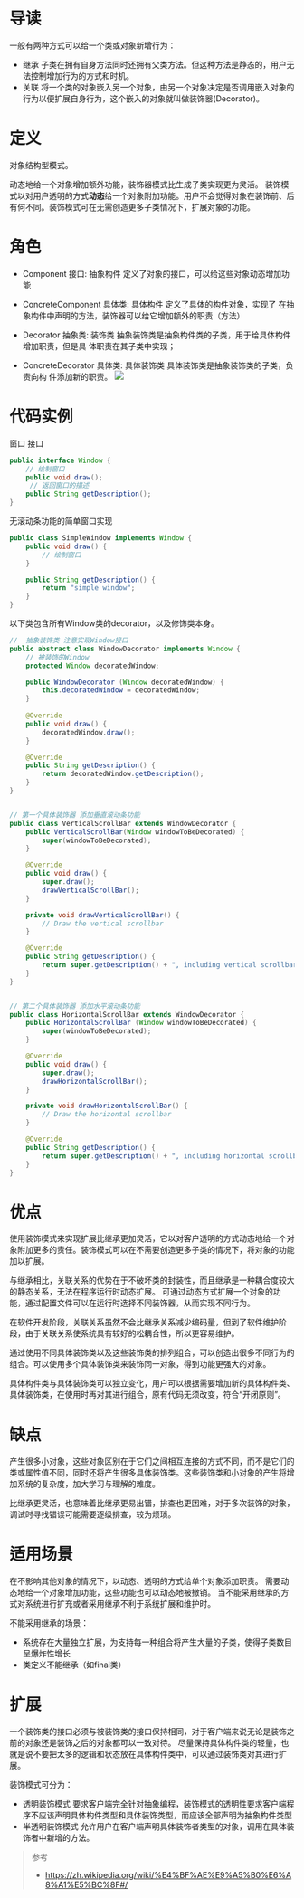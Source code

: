 # 导读
一般有两种方式可以给一个类或对象新增行为：
- 继承
子类在拥有自身方法同时还拥有父类方法。但这种方法是静态的，用户无法控制增加行为的方式和时机。
- 关联
将一个类的对象嵌入另一个对象，由另一个对象决定是否调用嵌入对象的行为以便扩展自身行为，这个嵌入的对象就叫做装饰器(Decorator)。

# 定义
对象结构型模式。

动态地给一个对象增加额外功能，装饰器模式比生成子类实现更为灵活。
装饰模式以对用户透明的方式**动态**给一个对象附加功能。用户不会觉得对象在装饰前、后有何不同。装饰模式可在无需创造更多子类情况下，扩展对象的功能。

# 角色
- Component 接口: 抽象构件
定义了对象的接口，可以给这些对象动态增加功能

- ConcreteComponent 具体类: 具体构件
定义了具体的构件对象，实现了 在抽象构件中声明的方法，装饰器可以给它增加额外的职责（方法）

- Decorator 抽象类: 装饰类
抽象装饰类是抽象构件类的子类，用于给具体构件增加职责，但是具 体职责在其子类中实现；

- ConcreteDecorator 具体类: 具体装饰类
具体装饰类是抽象装饰类的子类，负责向构 件添加新的职责。
![](https://img-blog.csdnimg.cn/20210531150553798.png?x-oss-process=image/watermark,type_ZmFuZ3poZW5naGVpdGk,shadow_10,text_aHR0cHM6Ly9ibG9nLmNzZG4ubmV0L3FxXzMzNTg5NTEw,size_16,color_FFFFFF,t_70)


# 代码实例
窗口 接口
```java
public interface Window {
 	// 绘制窗口
	public void draw();
	 // 返回窗口的描述
	public String getDescription();
}
```
无滚动条功能的简单窗口实现
```java
public class SimpleWindow implements Window {
	public void draw() {
		// 绘制窗口
	}

	public String getDescription() {
		return "simple window";
	}
}
```

以下类包含所有Window类的decorator，以及修饰类本身。
```java
//  抽象装饰类 注意实现Window接口
public abstract class WindowDecorator implements Window {
	// 被装饰的Window
    protected Window decoratedWindow;

    public WindowDecorator (Window decoratedWindow) {
        this.decoratedWindow = decoratedWindow;
    }
    
    @Override
    public void draw() {
        decoratedWindow.draw();
    }

    @Override
    public String getDescription() {
        return decoratedWindow.getDescription();
    }
}


// 第一个具体装饰器 添加垂直滚动条功能
public class VerticalScrollBar extends WindowDecorator {
	public VerticalScrollBar(Window windowToBeDecorated) {
		super(windowToBeDecorated);
	}

	@Override
	public void draw() {
		super.draw();
		drawVerticalScrollBar();
	}

	private void drawVerticalScrollBar() {
		// Draw the vertical scrollbar
	}

	@Override
	public String getDescription() {
		return super.getDescription() + ", including vertical scrollbars";
	}
}


// 第二个具体装饰器 添加水平滚动条功能
public class HorizontalScrollBar extends WindowDecorator {
	public HorizontalScrollBar (Window windowToBeDecorated) {
		super(windowToBeDecorated);
	}

	@Override
	public void draw() {
		super.draw();
		drawHorizontalScrollBar();
	}

	private void drawHorizontalScrollBar() {
		// Draw the horizontal scrollbar
	}

	@Override
	public String getDescription() {
		return super.getDescription() + ", including horizontal scrollbars";
	}
}
```

# 优点
使用装饰模式来实现扩展比继承更加灵活，它以对客户透明的方式动态地给一个对象附加更多的责任。装饰模式可以在不需要创造更多子类的情况下，将对象的功能加以扩展。

与继承相比，关联关系的优势在于不破坏类的封装性，而且继承是一种耦合度较大的静态关系，无法在程序运行时动态扩展。
可通过动态方式扩展一个对象的功能，通过配置文件可以在运行时选择不同装饰器，从而实现不同行为。

在软件开发阶段，关联关系虽然不会比继承关系减少编码量，但到了软件维护阶段，由于关联关系使系统具有较好的松耦合性，所以更容易维护。

通过使用不同具体装饰类以及这些装饰类的排列组合，可以创造出很多不同行为的组合。可以使用多个具体装饰类来装饰同一对象，得到功能更强大的对象。

具体构件类与具体装饰类可以独立变化，用户可以根据需要增加新的具体构件类、具体装饰类，在使用时再对其进行组合，原有代码无须改变，符合“开闭原则”。
#  缺点
产生很多小对象，这些对象区别在于它们之间相互连接的方式不同，而不是它们的类或属性值不同，同时还将产生很多具体装饰类。这些装饰类和小对象的产生将增加系统的复杂度，加大学习与理解的难度。

比继承更灵活，也意味着比继承更易出错，排查也更困难，对于多次装饰的对象，调试时寻找错误可能需要逐级排查，较为烦琐。

# 适用场景
在不影响其他对象的情况下，以动态、透明的方式给单个对象添加职责。
需要动态地给一个对象增加功能，这些功能也可以动态地被撤销。
当不能采用继承的方式对系统进行扩充或者采用继承不利于系统扩展和维护时。

不能采用继承的场景：
- 系统存在大量独立扩展，为支持每一种组合将产生大量的子类，使得子类数目呈爆炸性增长
- 类定义不能继承（如final类）

# 扩展
一个装饰类的接口必须与被装饰类的接口保持相同，对于客户端来说无论是装饰之前的对象还是装饰之后的对象都可以一致对待。
尽量保持具体构件类的轻量，也就是说不要把太多的逻辑和状态放在具体构件类中，可以通过装饰类对其进行扩展。

装饰模式可分为：
- 透明装饰模式
要求客户端完全针对抽象编程，装饰模式的透明性要求客户端程序不应该声明具体构件类型和具体装饰类型，而应该全部声明为抽象构件类型
- 半透明装饰模式
允许用户在客户端声明具体装饰者类型的对象，调用在具体装饰者中新增的方法。

> 参考
> - https://zh.wikipedia.org/wiki/%E4%BF%AE%E9%A5%B0%E6%A8%A1%E5%BC%8F#/